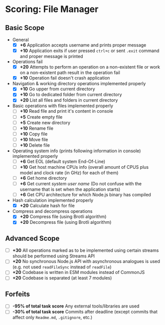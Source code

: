 # Scoring: File Manager
## Basic Scope
- General
    - [x] **+6** Application accepts username and prints proper message
    - [x] **+10** Application exits if user pressed `ctrl+c` or sent `.exit` command and proper message is printed
- Operations fail
    - [x] **+20** Attempts to perform an operation on a non-existent file or work on a non-existent path result in the operation fail
    - [x] **+10** Operation fail doesn't crash application
- Navigation & working directory operations implemented properly
    - [x] **+10** Go upper from current directory
    - [x] **+10** Go to dedicated folder from current directory
    - [x] **+20** List all files and folders in current directory
- Basic operations with files implemented properly
    - [ ] **+10** Read file and print it's content in console
    - [ ] **+5** Create empty file
    - [ ] **+5** Create new directory
    - [ ] **+10** Rename file
    - [ ] **+10** Copy file
    - [ ] **+10** Move file
    - [ ] **+10** Delete file
- Operating system info (prints following information in console) implemented properly
    - [ ] **+6** Get EOL (default system End-Of-Line)
    - [ ] **+10** Get host machine CPUs info (overall amount of CPUS plus model and clock rate (in GHz) for each of them)
    - [ ] **+6** Get home directory
    - [ ] **+6** Get current *system user name* (Do not confuse with the username that is set when the application starts)
    - [ ] **+6** Get CPU architecture for which Node.js binary has compiled
- Hash calculation implemented properly
    - [x] **+20** Calculate hash for file 
- Compress and decompress operations
    - [x] **+20** Compress file (using Brotli algorithm)
    - [x] **+20** Decompress file (using Brotli algorithm)

## Advanced Scope

- [ ] **+30** All operations marked as to be implemented using certain streams should be performed using Streams API
- [ ] **+20** No synchronous Node.js API with asynchronous analogues is used (e.g. not used `readFileSync` instead of `readFile`)  
- [ ] **+20** Codebase is written in ESM modules instead of CommonJS
- [ ] **+20** Codebase is separated (at least 7 modules)

## Forfeits

- [ ] **-95% of total task score** Any external tools/libraries are used
- [ ] **-30% of total task score** Commits after deadline (except commits that affect only `Readme.md`, `.gitignore`, etc.)
